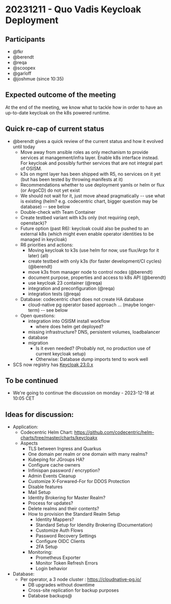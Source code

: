 # 20231211 - Quo Vadis Keycloak Deployment

## Participants

- @fkr
- @berendt
- @reqa
- @scoopex
- @garloff
- @joshmue (since 10:35)

## Expected outcome of the meeting

At the end of the meeting, we know what to tackle how in order to have an up-to-date keycloak on the k8s powered runtime.


## Quick re-cap of current status

- @berendt gives a quick review of the current status and how it evolved until today
    - Move away from ansible roles as only mechanism to provide services at management/infra layer. Enable k8s interface instead. For keycloak and possibly further services that are not integral part of OSISM.
    - k3s on mgmt layer has been shipped with R5, no services on it yet (but has been tested by throwing manifests at it)
    - Recommendations whether to use deployment yamls or helm or flux (or ArgoCD) do not yet exist
    - We should not wait for it, just move ahead pragmatically -- use what is existing (helm? e.g. codecentric chart, bigger question may be database) -- see below
    - Double-check with Team Container
    - Create testbed variant with k3s only (not requiring ceph, openstack)?
    - Future option (past R6): keycloak could also be pushed to an external k8s (which might even enable operator identities to be managed in keycloak)
    - R6 priorities and actions:
        * Moving keycloak to k3s (use helm for now, use flux/Argo for it later) (all)
        * create testbed with only k3s (for faster development/CI cycles) (@berendt)
        * move k3s from manager node to control node*s* (@berendt)
        * document purpose, properties and access to k8s API (@berendt)
        * use keycloak 23 container (@reqa)
        * integration and preconfiguration (@reqa)
        * integration tests (@reqa)
    - Database: codecentric chart does not create HA database
        * cloud-native pg operator based approach ... (maybe longer-term) -- see below
    - Open questions:
        * integration into OSISM install workflow
            * where does helm get deployed?
        * missing infrastructure? DNS, persistent volumes, loadbalancer
        * database
        * migration
            * Is it even needed? (Probably not, no production use of current keycloak setup)
            * Otherwise: Database dump imports tend to work well
- SCS now registry has [Keycloak 23.0.x](https://registry.scs.community/harbor/projects/22/repositories/scs-keycloak/artifacts-tab)

## To be continued

- We're going to continue the discussion on monday - 2023-12-18 at 10:05 CET

## Ideas for discussion:
 
* Application:
  * Codecentric Helm Chart: https://github.com/codecentric/helm-charts/tree/master/charts/keycloakx
  * Aspects
    * TLS between Ingress and Quarkus
    * One domain per realm or one domain with many realms?
    * Kubeping for JGroups HA?
    * Configure cache owners
    * Infinispan password / encryption?
    * Admin Events Cleanup
    * Customize X-Forwared-For for DDOS Protection
    * Disable features
    * Mail Setup
    * Identity Brokering for Master Realm?
    * Process for updates?
    * Delete realms and their contents?
    * How to provision the Standard Realm Setup
      * Identity Mappers?
      * Standard Setup for Idendity Brokering (Documentation)
      * Customize Auth Flows
      * Password Recovery Settings
      * Configure OIDC Clients
      * 2FA Setup
    * Monitoring:
      * Prometheus Exporter
      * Monitor Token Refresh Errors
      * Login behavior
* Database:
  * Per operator, a 3 node cluster : https://cloudnative-pg.io/
    * DB upgrades without downtime
    * Cross-site replication for backup purposes
    * Database backups@